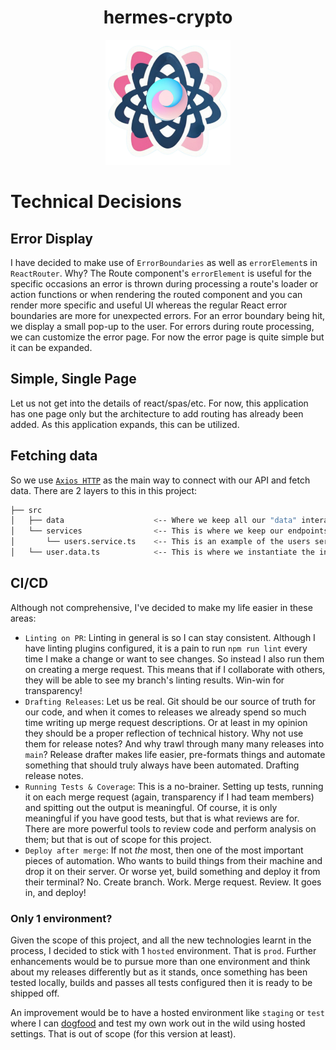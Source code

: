 <h1 align="center"> hermes-crypto</h1>
<p align="center"><img alt="hermes-crypto" src="./../src/assets/svg/hermes-crypto-logo.svg" width="200"></p>

# Technical Decisions

## Error Display

I have decided to make use of `ErrorBoundaries` as well as `errorElement`s in `ReactRouter`. Why? The Route component's `errorElement` is useful for the specific occasions an error is thrown during processing a route's loader or action functions or when rendering the routed component and you can render more specific and useful UI whereas the regular React error boundaries are more for unexpected errors. For an error boundary being hit, we display a small pop-up to the user. For errors during route processing, we can customize the error page. For now the error page is quite simple but it can be expanded.

## Simple, Single Page
Let us not get into the details of react/spas/etc. For now, this application has one page only but the architecture to add routing has already been added. As this application expands, this can be utilized.

## Fetching data
So we use [`Axios HTTP`](https://axios-http.com/docs/intro) as the main way to connect with our API and fetch data. There are 2 layers to this in this project:
```bash
├── src                         
│   ├── data                    <-- Where we keep all our "data" interactions 
│   └── services                <-- This is where we keep our endpoints 
│       └── users.service.ts    <-- This is an example of the users service 
│   └── user.data.ts            <-- This is where we instantiate the instance, create the API service and expose functions to use throughout the app to fetch data
```


## CI/CD

Although not comprehensive, I've decided to make my life easier in these areas:

-   `Linting on PR`: Linting in general is so I can stay consistent. Although I have linting plugins configured, it is a pain to run `npm run lint` every time I make a change or want to see changes. So instead I also run them on creating a merge request. This means that if I collaborate with others, they will be able to see my branch's linting results. Win-win for transparency!
-   `Drafting Releases`: Let us be real. Git should be our source of truth for our code, and when it comes to releases we already spend so much time writing up merge request descriptions. Or at least in my opinion they should be a proper reflection of technical history. Why not use them for release notes? And why trawl through many many releases into `main`? Release drafter makes life easier, pre-formats things and automate something that should truly always have been automated. Drafting release notes.
-   `Running Tests & Coverage`: This is a no-brainer. Setting up tests, running it on each merge request (again, transparency if I had team members) and spitting out the output is meaningful. Of course, it is only meaningful if you have good tests, but that is what reviews are for. There are more powerful tools to review code and perform analysis on them; but that is out of scope for this project.
-   `Deploy after merge`: If not *the* most, then one of the most important pieces of automation. Who wants to build things from their machine and drop it on their server. Or worse yet, build something and deploy it from their terminal? No. Create branch. Work. Merge request. Review. It goes in, and deploy!

### Only 1 environment?

Given the scope of this project, and all the new technologies learnt in the process, I decided to stick with 1 `hosted` environment. That is `prod`. Further enhancements would be to pursue more than one environment and think about my releases differently but as it stands, once something has been tested locally, builds and passes all tests configured then it is ready to be shipped off.

An improvement would be to have a hosted environment like `staging` or `test` where I can [dogfood](https://www.browserstack.com/blog/software-dogfooding/) and test my own work out in the wild using hosted settings. That is out of scope (for this version at least).